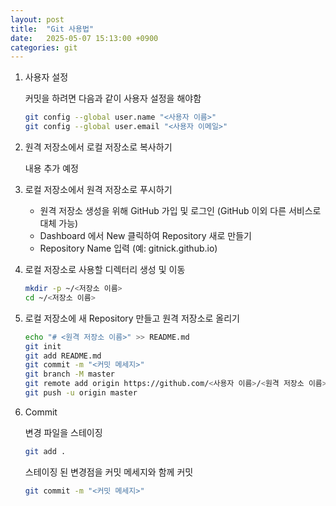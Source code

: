 ```yaml
---
layout: post
title:  "Git 사용법"
date:   2025-05-07 15:13:00 +0900
categories: git
---
```

1. 사용자 설정

	커밋을 하려면 다음과 같이 사용자 설정을 해야함  

	```bash
	git config --global user.name "<사용자 이름>"
	git config --global user.email "<사용자 이메일>"
	```

2. 원격 저장소에서 로컬 저장소로 복사하기

	내용 추가 예정  

3. 로컬 저장소에서 원격 저장소로 푸시하기

	- 원격 저장소 생성을 위해 GitHub 가입 및 로그인 (GitHub 이외 다른 서비스로 대체 가능)  
	- Dashboard 에서 New 클릭하여 Repository 새로 만들기  
	- Repository Name 입력 (예: gitnick.github.io)  

4. 로컬 저장소로 사용할 디렉터리 생성 및 이동

	```bash
	mkdir -p ~/<저장소 이름>
	cd ~/<저장소 이름>
	```

5. 로컬 저장소에 새 Repository 만들고 원격 저장소로 올리기

	```bash
	echo "# <원격 저장소 이름>" >> README.md
	git init
	git add README.md
	git commit -m "<커밋 메세지>"
	git branch -M master
	git remote add origin https://github.com/<사용자 이름>/<원격 저장소 이름>.git
	git push -u origin master
	```

6. Commit

	변경 파일을 스테이징  

	```bash
	git add .
	```

	스테이징 된 변경점을 커밋 메세지와 함께 커밋  

	```bash
	git commit -m "<커밋 메세지>"
	```